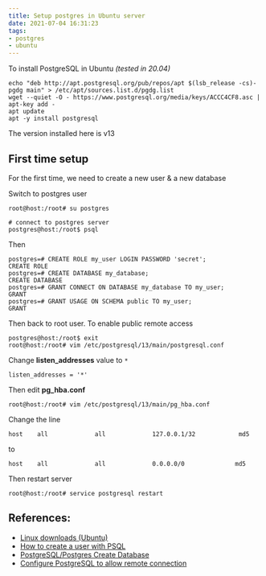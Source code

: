 ```yaml
---
title: Setup postgres in Ubuntu server
date: 2021-07-04 16:31:23
tags:
- postgres
- ubuntu
---
```


To install PostgreSQL in Ubuntu _(tested in 20.04)_

```
echo "deb http://apt.postgresql.org/pub/repos/apt $(lsb_release -cs)-pgdg main" > /etc/apt/sources.list.d/pgdg.list
wget --quiet -O - https://www.postgresql.org/media/keys/ACCC4CF8.asc | apt-key add -
apt update
apt -y install postgresql
```

The version installed here is v13

## First time setup

For the first time, we need to create a new user & a new database

Switch to postgres user

```
root@host:/root# su postgres

# connect to postgres server
postgres@host:/root$ psql
```

Then

```
postgres=# CREATE ROLE my_user LOGIN PASSWORD 'secret';
CREATE ROLE
postgres=# CREATE DATABASE my_database;
CREATE DATABASE
postgres=# GRANT CONNECT ON DATABASE my_database TO my_user;
GRANT
postgres=# GRANT USAGE ON SCHEMA public TO my_user;
GRANT
```

Then back to root user. To enable public remote access

```
postgres@host:/root$ exit
root@host:/root# vim /etc/postgresql/13/main/postgresql.conf
```

Change **listen_addresses** value to `*`

```
listen_addresses = '*'
```

Then edit **pg_hba.conf**

```
root@host:/root# vim /etc/postgresql/13/main/pg_hba.conf
```

Change the line 

```
host    all             all             127.0.0.1/32            md5
```

to

```
host    all             all             0.0.0.0/0              md5
```

Then restart server

```
root@host:/root# service postgresql restart
```

## References:

- [Linux downloads (Ubuntu)](https://www.postgresql.org/download/linux/ubuntu/)
- [How to create a user with PSQL](https://chartio.com/learn/postgresql/create-a-user-with-psql/)
- [PostgreSQL/Postgres Create Database](https://www.guru99.com/postgresql-create-database.html)
- [Configure PostgreSQL to allow remote connection](https://www.bigbinary.com/blog/configure-postgresql-to-allow-remote-connection)

